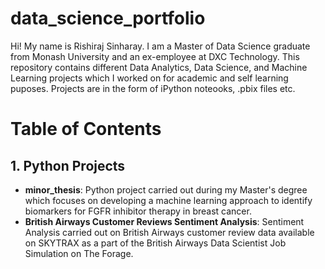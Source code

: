 # data_science_portfolio
Hi! My name is Rishiraj Sinharay. I am a Master of Data Science graduate from Monash University and an ex-employee at DXC Technology. This repository contains different Data Analytics, Data Science, and Machine Learning projects which I worked on for academic and self learning puposes. Projects are in the form of iPython noteooks, .pbix files etc.

# Table of Contents
## 1. Python Projects
- **minor_thesis**: Python project carried out during my Master's degree which focuses on developing a machine learning approach to identify biomarkers for FGFR inhibitor therapy in breast cancer.
- **British Airways Customer Reviews Sentiment Analysis**: Sentiment Analysis carried out on British Airways customer review data available on SKYTRAX as a part of the British Airways Data Scientist Job Simulation on The Forage.
